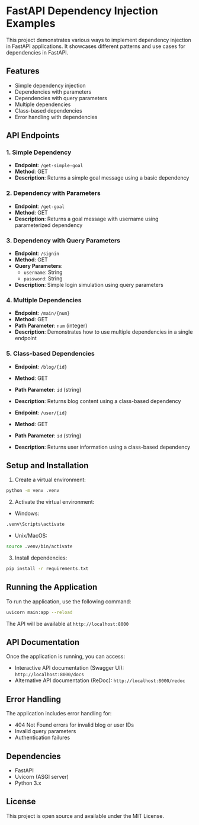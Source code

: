 # FastAPI Dependency Injection Examples

This project demonstrates various ways to implement dependency injection in FastAPI applications. It showcases different patterns and use cases for dependencies in FastAPI.

## Features

- Simple dependency injection
- Dependencies with parameters
- Dependencies with query parameters
- Multiple dependencies
- Class-based dependencies
- Error handling with dependencies

## API Endpoints

### 1. Simple Dependency
- **Endpoint**: `/get-simple-goal`
- **Method**: GET
- **Description**: Returns a simple goal message using a basic dependency

### 2. Dependency with Parameters
- **Endpoint**: `/get-goal`
- **Method**: GET
- **Description**: Returns a goal message with username using parameterized dependency

### 3. Dependency with Query Parameters
- **Endpoint**: `/signin`
- **Method**: GET
- **Query Parameters**:
  - `username`: String
  - `password`: String
- **Description**: Simple login simulation using query parameters

### 4. Multiple Dependencies
- **Endpoint**: `/main/{num}`
- **Method**: GET
- **Path Parameter**: `num` (integer)
- **Description**: Demonstrates how to use multiple dependencies in a single endpoint

### 5. Class-based Dependencies
- **Endpoint**: `/blog/{id}`
- **Method**: GET
- **Path Parameter**: `id` (string)
- **Description**: Returns blog content using a class-based dependency

- **Endpoint**: `/user/{id}`
- **Method**: GET
- **Path Parameter**: `id` (string)
- **Description**: Returns user information using a class-based dependency

## Setup and Installation

1. Create a virtual environment:
```bash
python -m venv .venv
```

2. Activate the virtual environment:
- Windows:
```bash
.venv\Scripts\activate
```
- Unix/MacOS:
```bash
source .venv/bin/activate
```

3. Install dependencies:
```bash
pip install -r requirements.txt
```

## Running the Application

To run the application, use the following command:
```bash
uvicorn main:app --reload
```

The API will be available at `http://localhost:8000`

## API Documentation

Once the application is running, you can access:
- Interactive API documentation (Swagger UI): `http://localhost:8000/docs`
- Alternative API documentation (ReDoc): `http://localhost:8000/redoc`

## Error Handling

The application includes error handling for:
- 404 Not Found errors for invalid blog or user IDs
- Invalid query parameters
- Authentication failures

## Dependencies

- FastAPI
- Uvicorn (ASGI server)
- Python 3.x

## License

This project is open source and available under the MIT License.
